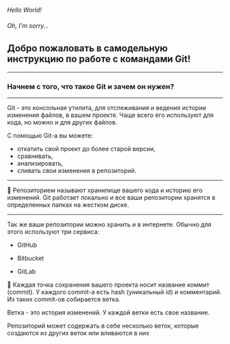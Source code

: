 *Hello World!*

###### Oh, I'm sorry...

## Добро пожаловать в самодельную инструкцию по работе с командами Git!

____
### Начнем с того, что такое Git и зачем он нужен?
____
Git - это консольная утилита, для отслеживания и ведения истории изменения файлов, в вашем проекте. Чаще всего его используют для кода, но можно и для других файлов. 

С помощью Git-a вы можете:
* откатить свой проект до более старой версии,
* сравнивать,
* анализировать,
* сливать свои изменения в репозиторий.

***
📝 Pепозиторием называют хранилище вашего кода и историю его изменений. Git работает локально и все ваши репозитории хранятся в определенных папках на жестком диске.
***

Так же ваши репозитории можно хранить и в интернете. Обычно для этого используют три сервиса:

* GitHub

* Bitbucket

* GitLab

📌 Каждая точка сохранения вашего проекта носит название коммит (commit). У каждого commit-a есть hash (уникальный id) и комментарий. Из таких commit-ов собирается ветка. 

Ветка - это история изменений. У каждой ветки есть свое название. 

Репозиторий может содержать в себе несколько веток, которые создаются из других веток или вливаются в них

